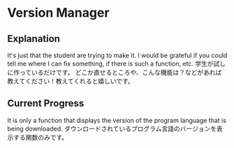 # Version Manager
## Explanation
It's just that the student are trying to make it.
I would be grateful if you could tell me where I can fix something, if there is such a function, etc.
学生が試しに作っているだけです。
どこか直せるところや、こんな機能は？などがあれば教えてください！教えてくれると嬉しいです。
## Current Progress
It is only a function that displays the version of the program language that is being downloaded.
ダウンロードされているプログラム言語のバージョンを表示する関数のみです。
